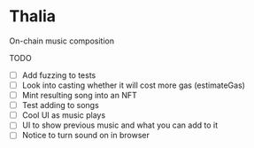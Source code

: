 # Thalia

On-chain music composition

TODO

-   [ ] Add fuzzing to tests
-   [ ] Look into casting whether it will cost more gas (estimateGas)
-   [ ] Mint resulting song into an NFT
-   [ ] Test adding to songs
-   [ ] Cool UI as music plays
-   [ ] UI to show previous music and what you can add to it
-   [ ] Notice to turn sound on in browser

